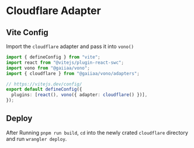 # Cloudflare Adapter

## Vite Config

Import the `cloudflare` adapter and pass it into `vono()`

```ts
import { defineConfig } from "vite";
import react from "@vitejs/plugin-react-swc";
import vono from "@gaiiaa/vono";
import { cloudflare } from "@gaiiaa/vono/adapters";

// https://vitejs.dev/config/
export default defineConfig({
  plugins: [react(), vono({ adapter: cloudflare() })],
});
```

## Deploy

After Running `pnpm run build`,
`cd` into the newly crated `cloudflare` directory and run `wrangler deploy`.
